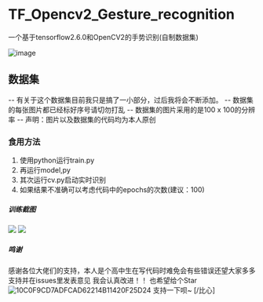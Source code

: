 # TF_Opencv2_Gesture_recognition
一个基于tensorflow2.6.0和OpenCV2的手势识别(自制数据集)


![image](https://github.com/Xhs753/TF_Opencv2_Gesture_recognition/blob/main/IMG_20210824_185701.jpg?raw=true)

## 数据集

-- 有关于这个数据集目前我只是搞了一小部分，过后我将会不断添加。
-- 数据集的每张图片都已经标好序号请切勿打乱
-- 数据集的图片采用的是100 x 100的分辨率
-- 声明：图片以及数据集的代码均为本人原创
### 食用方法
1. 使用python运行train.py
2. 再运行model,py
3. 其次运行cv.py启动实时识别
4. 如果结果不准确可以考虑代码中的epochs的次数(建议：100)

##### 训练截图
![](https://github.com/Xhs753/TF_Opencv2_Gesture_recognition/blob/main/-1fb6f7631e238c27.png?raw=true)
![](https://github.com/Xhs753/TF_Opencv2_Gesture_recognition/blob/main/-760d7da8022e2d0.png?raw=true)
![]()


##### 鸣谢
感谢各位大佬们的支持，本人是个高中生在写代码时难免会有些错误还望大家多多支持并在issues里发表意见
我会认真改进！！
也希望给个Star![10C0F9CD7ADFCAD62214B11420F25D24](https://user-images.githubusercontent.com/62407841/130604673-0fb083df-b7bc-4d67-9742-72cc223dcc1e.png)
支持一下呗~ [/比心]

